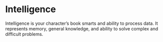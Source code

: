 # **Intelligence**

<short>
Intelligence is your character’s book smarts and ability to
process data. It represents memory, general knowledge, and
ability to solve complex and difficult problems.
</short>